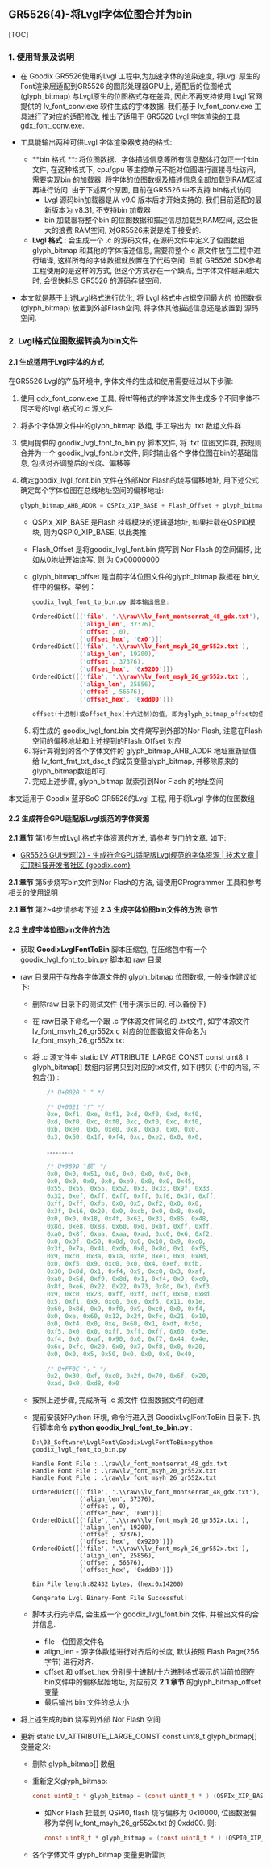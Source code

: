 ## GR5526(4)-将Lvgl字体位图合并为bin

[TOC]

### 1. 使用背景及说明

- 在 Goodix GR5526使用的Lvgl 工程中,为加速字体的渲染速度, 将Lvgl 原生的Font渲染层适配到GR5526 的图形处理器GPU上, 适配后的位图格式(glyph_bitmap) 与Lvgl原生的位图格式存在差异, 因此不再支持使用 Lvgl 官网提供的 lv_font_conv.exe 软件生成的字体数据. 我们基于 lv_font_conv.exe 工具进行了对应的适配修改, 推出了适用于 GR5526 Lvgl 字体渲染的工具 gdx_font_conv.exe.

- 工具能输出两种可供Lvgl 字体渲染器支持的格式:

  - **bin 格式 **: 将位图数据、字体描述信息等所有信息整体打包正一个bin文件, 在这种格式下, cpu/gpu 等主控单元不能对位图进行直接寻址访问, 需要实现bin 的加载器, 将字体的位图数据及描述信息全部加载到RAM区域再进行访问. 由于下述两个原因, 目前在GR5526 中不支持 bin格式访问
    - Lvgl 源码bin加载器是从 v9.0 版本后才开始支持的, 我们目前适配的最新版本为 v8.31, 不支持bin 加载器
    - bin 加载器将整个bin 的位图数据和描述信息加载到RAM空间, 这会极大的浪费 RAM空间, 对GR5526来说是难于接受的.
  - **Lvgl 格式** : 会生成一个 .c 的源码文件, 在源码文件中定义了位图数组 glyph_bitmap 和其他的字体描述信息, 需要将整个.c 源文件放在工程中进行编译, 这样所有的字体数据就放置在了代码空间. 目前 GR5526 SDK参考工程使用的是这样的方式, 但这个方式存在一个缺点, 当字体文件越来越大时, 会很快耗尽 GR5526 的源码存储空间. 

  

- 本文就是基于上述Lvgl格式进行优化, 将 Lvgl 格式中占据空间最大的 位图数据(glyph_bitmap) 放置到外部Flash空间, 将字体其他描述信息还是放置到 源码空间.

  

### 2. Lvgl格式位图数据转换为bin文件

#### 2.1 生成适用于Lvgl字体的方式

在GR5526 Lvgl的产品环境中, 字体文件的生成和使用需要经过以下步骤:

1. 使用 gdx_font_conv.exe 工具, 将ttf等格式的字体源文件生成多个不同字体不同字号的lvgl 格式的.c 源文件

2. 将多个字体源文件中的glyph_bitmap 数组, 手工导出为 .txt 数组文件群

3. 使用提供的 goodix_lvgl_font_to_bin.py 脚本文件, 将 .txt 位图文件群, 按规则合并为一个 goodix_lvgl_font.bin文件, 同时输出各个字体位图在bin的基础信息, 包括对齐调整后的长度、偏移等

4. 确定goodix_lvgl_font.bin 文件在外部Nor Flash的烧写偏移地址, 用下述公式确定每个字体位图在总线地址空间的偏移地址:

   ```c
   glyph_bitmap_AHB_ADDR = QSPIx_XIP_BASE + Flash_Offset + glyph_bitmap_offset
   ```

   - QSPIx_XIP_BASE 是Flash 挂载模块的逻辑基地址, 如果挂载在QSPI0模块, 则为QSPI0_XIP_BASE, 以此类推

   - Flash_Offset 是将goodix_lvgl_font.bin 烧写到 Nor Flash 的空间偏移, 比如从0地址开始烧写, 则 为 0x00000000

   - glyph_bitmap_offset 是当前字体位图文件的glyph_bitmap 数据在 bin文件中的偏移。举例：

     ```c
     goodix_lvgl_font_to_bin.py 脚本输出信息:
     
     OrderedDict([('file', '.\\raw\\lv_font_montserrat_48_gdx.txt'),
                  ('align_len', 37376),
                  ('offset', 0),
                  ('offset_hex', '0x0')])
     OrderedDict([('file', '.\\raw\\lv_font_msyh_20_gr552x.txt'),
                  ('align_len', 19200),
                  ('offset', 37376),
                  ('offset_hex', '0x9200')])
     OrderedDict([('file', '.\\raw\\lv_font_msyh_26_gr552x.txt'),
                  ('align_len', 25856),
                  ('offset', 56576),
                  ('offset_hex', '0xdd00')])
        
     offset(十进制)或offset_hex(十六进制)的值, 即为glyph_bitmap_offset的值
     ```

   5. 将生成的 goodix_lvgl_font.bin 文件烧写到外部的Nor Flash, 注意在Flash空间的偏移地址和上述提到的Flash_Offset 对应
   6. 将计算得到的各个字体文件的 glyph_bitmap_AHB_ADDR 地址重新赋值给 lv_font_fmt_txt_dsc_t 的成员变量glyph_bitmap, 并移除原来的glyph_bitmap数组即可. 
   7. 完成上述步骤, glyph_bitmap 就索引到Nor Flash 的地址空间



本文适用于 Goodix 蓝牙SoC GR5526的Lvgl 工程, 用于将Lvgl 字体的位图数组



#### 2.2 生成符合GPU适配版Lvgl规范的字体资源

**2.1 章节** 第1步生成Lvgl 格式字体资源的方法, 请参考专门的文章. 如下:

- [GR5526 GUI专题(2) - 生成符合GPU适配版Lvgl规范的字体资源 | 技术文章 | 汇顶科技开发者社区 (goodix.com)](https://developers.goodix.com/zh/bbs/blog_detail/6b29cdf5923247029f4357a65de1b065)

**2.1 章节** 第5步烧写bin文件到Nor Flash的方法, 请使用GProgrammer 工具和参考相关的使用说明

**2.1 章节** 第2~4步请参考下述  **2.3 生成字体位图bin文件的方法** 章节 



#### 2.3 生成字体位图bin文件的方法

- 获取 **GoodixLvglFontToBin** 脚本压缩包, 在压缩包中有一个 goodix_lvgl_font_to_bin.py 脚本和 raw 目录

- raw 目录用于存放各字体源文件的 glyph_bitmap 位图数据, 一般操作建议如下:

  - 删除raw 目录下的测试文件 (用于演示目的, 可以备份下)

  - 在 raw目录下命名一个跟 .c 字体源文件同名的 .txt文件, 如字体源文件 lv_font_msyh_26_gr552x.c 对应的位图数据文件命名为  lv_font_msyh_26_gr552x.txt

  - 将 .c 源文件中 static LV_ATTRIBUTE_LARGE_CONST const uint8_t glyph_bitmap[] 数组内容拷贝到对应的txt文件, 如下(拷贝 {}中的内容, 不包含{}) :

    ```c
        /* U+0020 " " */
    
        /* U+0021 "!" */
        0xe, 0xf1, 0xe, 0xf1, 0xd, 0xf0, 0xd, 0xf0,
        0xd, 0xf0, 0xc, 0xf0, 0xc, 0xf0, 0xc, 0xf0,
        0xb, 0xe0, 0xb, 0xe0, 0x8, 0xa0, 0x0, 0x0,
        0x3, 0x50, 0x1f, 0xf4, 0xc, 0xe2, 0x0, 0x0,
    
        。。。。。。。。。
    
        /* U+989D "额" */
        0x0, 0x0, 0x51, 0x0, 0x0, 0x0, 0x0, 0x0,
        0x0, 0x0, 0x0, 0x0, 0xe9, 0x0, 0x0, 0x45,
        0x55, 0x55, 0x55, 0x52, 0x3, 0x33, 0x9f, 0x33,
        0x32, 0xef, 0xff, 0xff, 0xff, 0xf6, 0x3f, 0xff,
        0xff, 0xff, 0xfb, 0x0, 0x5, 0xf2, 0x0, 0x0,
        0x3f, 0x16, 0x20, 0x0, 0xcb, 0x0, 0x8, 0xe0,
        0x0, 0x0, 0x18, 0x4f, 0x63, 0x33, 0x85, 0x48,
        0x8d, 0xe8, 0x88, 0x60, 0x0, 0xbf, 0xff, 0xff,
        0xa0, 0x8f, 0xaa, 0xaa, 0xad, 0xc0, 0x6, 0xf2,
        0x0, 0x3f, 0x50, 0x8d, 0x0, 0x10, 0x9, 0xc0,
        0x3f, 0x7a, 0x41, 0xdb, 0x0, 0x8d, 0x1, 0xf5,
        0x9, 0xc0, 0x3a, 0x1a, 0xfe, 0xe1, 0x0, 0x8d,
        0x0, 0xf5, 0x9, 0xc0, 0x0, 0x4, 0xef, 0xfb,
        0x30, 0x8d, 0x1, 0xf4, 0x9, 0xc0, 0x3, 0xaf,
        0xa0, 0x5d, 0xf9, 0x8d, 0x1, 0xf4, 0x9, 0xc0,
        0x8f, 0xe6, 0x22, 0x22, 0x73, 0x8d, 0x3, 0xf3,
        0x9, 0xc0, 0x23, 0xff, 0xff, 0xff, 0x60, 0x8d,
        0x5, 0xf1, 0x9, 0xc0, 0x0, 0xf5, 0x11, 0x1e,
        0x60, 0x8d, 0x9, 0xf0, 0x9, 0xc0, 0x0, 0xf4,
        0x0, 0xe, 0x60, 0x12, 0x2f, 0xfc, 0x21, 0x10,
        0x0, 0xf4, 0x0, 0xe, 0x60, 0x1, 0xdf, 0x5d,
        0xf5, 0x0, 0x0, 0xff, 0xff, 0xff, 0x60, 0x5e,
        0xf4, 0x0, 0xaf, 0x90, 0x0, 0xf7, 0x44, 0x4e,
        0x6c, 0xfc, 0x20, 0x0, 0x7, 0xf8, 0x0, 0x20,
        0x0, 0x0, 0x5, 0x50, 0x0, 0x0, 0x0, 0x40,
    
        /* U+FF0C "，" */
        0x2, 0x30, 0xf, 0xc0, 0x2f, 0x70, 0x6f, 0x20,
        0xad, 0x0, 0xd8, 0x0
    ```

  - 按照上述步骤, 完成所有 .c 源文件 位图数据文件的创建

  - 提前安装好Python 环境, 命令行进入到 GoodixLvglFontToBin 目录下. 执行脚本命令 **python goodix_lvgl_font_to_bin.py** :

    ```
    D:\03_Software\LvglFont\GoodixLvglFontToBin>python goodix_lvgl_font_to_bin.py
    
    Handle Font File : .\raw\lv_font_montserrat_48_gdx.txt
    Handle Font File : .\raw\lv_font_msyh_20_gr552x.txt
    Handle Font File : .\raw\lv_font_msyh_26_gr552x.txt
    
    OrderedDict([('file', '.\\raw\\lv_font_montserrat_48_gdx.txt'),
                 ('align_len', 37376),
                 ('offset', 0),
                 ('offset_hex', '0x0')])
    OrderedDict([('file', '.\\raw\\lv_font_msyh_20_gr552x.txt'),
                 ('align_len', 19200),
                 ('offset', 37376),
                 ('offset_hex', '0x9200')])
    OrderedDict([('file', '.\\raw\\lv_font_msyh_26_gr552x.txt'),
                 ('align_len', 25856),
                 ('offset', 56576),
                 ('offset_hex', '0xdd00')])
    
    Bin File length:82432 bytes, (hex:0x14200)
    
    Genqerate Lvgl Binary-Font File Successful!
    ```

  - 脚本执行完毕后, 会生成一个 goodix_lvgl_font.bin 文件, 并输出文件的合并信息.

    - file - 位图源文件名
    - align_len - 源字体数组进行对齐后的长度, 默认按照 Flash Page(256字节) 进行对齐. 
    - offset 和 offset_hex 分别是十进制/十六进制格式表示的当前位图在 bin文件中的偏移起始地址, 对应前文 **2.1 章节** 的glyph_bitmap_offset 变量
    - 最后输出 bin 文件的总大小

- 将上述生成的bin 烧写到外部 Nor Flash 空间

- 更新 static LV_ATTRIBUTE_LARGE_CONST const uint8_t glyph_bitmap[]  变量定义:

  - 删除 glyph_bitmap[] 数组

  - 重新定义glyph_bitmap:

    ```c
    const uint8_t * glyph_bitmap = (const uint8_t * ) (QSPIx_XIP_BASE + Flash_Offset + glyph_bitmap_offset)
    ```

    - 如Nor Flash 挂载到 QSPI0, flash 烧写偏移为 0x10000, 位图数据偏移为举例 lv_font_msyh_26_gr552x.txt 的 0xdd00. 则:

      ```c
      const uint8_t * glyph_bitmap = (const uint8_t * ) (QSPI0_XIP_BASE + 0x10000 + 0xdd00)
      ```

  - 各个字体文件 glyph_bitmap 变量更新雷同